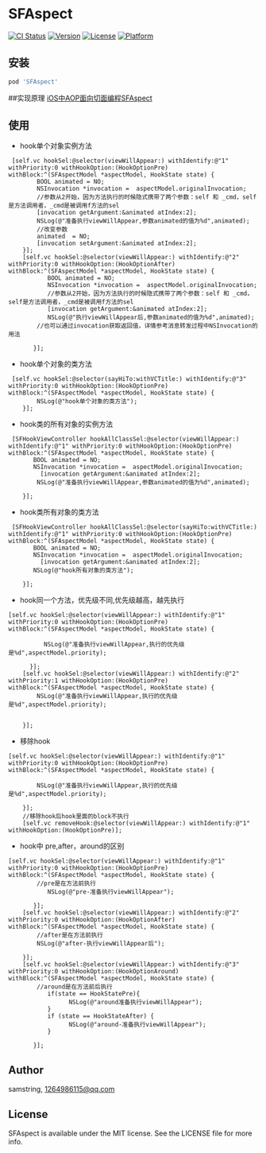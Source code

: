 # SFAspect

[![CI Status](https://img.shields.io/travis/samstring/SFAspect.svg?style=flat)](https://travis-ci.org/samstring/SFAspect)
[![Version](https://img.shields.io/cocoapods/v/SFAspect.svg?style=flat)](https://cocoapods.org/pods/SFAspect)
[![License](https://img.shields.io/cocoapods/l/SFAspect.svg?style=flat)](https://cocoapods.org/pods/SFAspect)
[![Platform](https://img.shields.io/cocoapods/p/SFAspect.svg?style=flat)](https://cocoapods.org/pods/SFAspect)


## 安装

```ruby
pod 'SFAspect'
```

##实现原理
[iOS中AOP面向切面编程SFAspect](https://www.jianshu.com/p/93328288ddc8)
## 使用
- hook单个对象实例方法
```
 [self.vc hookSel:@selector(viewWillAppear:) withIdentify:@"1" withPriority:0 withHookOption:(HookOptionPre) withBlock:^(SFAspectModel *aspectModel, HookState state) {
        BOOL animated = NO;
        NSInvocation *invocation =  aspectModel.originalInvocation;
        //参数从2开始，因为方法执行的时候隐式携带了两个参数：self 和 _cmd，self是方法调用者，_cmd是被调用f方法的sel
        [invocation getArgument:&animated atIndex:2];
        NSLog(@"准备执行viewWillAppear,参数animated的值为%d",animated);
        //改变参数
        animated  = NO;
        [invocation setArgument:&animated atIndex:2];
    }];
    [self.vc hookSel:@selector(viewWillAppear:) withIdentify:@"2" withPriority:0 withHookOption:(HookOptionAfter) withBlock:^(SFAspectModel *aspectModel, HookState state) {
           BOOL animated = NO;
           NSInvocation *invocation =  aspectModel.originalInvocation;
           //参数从2开始，因为方法执行的时候隐式携带了两个参数：self 和 _cmd，self是方法调用者，_cmd是被调用f方法的sel
           [invocation getArgument:&animated atIndex:2];
           NSLog(@"执行viewWillAppear后,参数animated的值为%d",animated);
        //也可以通过invocation获取返回值，详情参考消息转发过程中NSInvocation的用法
          
       }];
```

- hook单个对象的类方法
```
 [self.vc hookSel:@selector(sayHiTo:withVCTitle:) withIdentify:@"3" withPriority:0 withHookOption:(HookOptionPre) withBlock:^(SFAspectModel *aspectModel, HookState state) {
        NSLog(@"hook单个对象的类方法");
    }];
```

- hook类的所有对象的实例方法
```
 [SFHookViewController hookAllClassSel:@selector(viewWillAppear:) withIdentify:@"1" withPriority:0 withHookOption:(HookOptionPre) withBlock:^(SFAspectModel *aspectModel, HookState state) {
       BOOL animated = NO;
       NSInvocation *invocation =  aspectModel.originalInvocation;
         [invocation getArgument:&animated atIndex:2];
        NSLog(@"准备执行viewWillAppear,参数animated的值为%d",animated);
        
    }];
```
- hook类所有对象的类方法
```
 [SFHookViewController hookAllClassSel:@selector(sayHiTo:withVCTitle:) withIdentify:@"1" withPriority:0 withHookOption:(HookOptionPre) withBlock:^(SFAspectModel *aspectModel, HookState state) {
       BOOL animated = NO;
       NSInvocation *invocation =  aspectModel.originalInvocation;
         [invocation getArgument:&animated atIndex:2];
       NSLog(@"hook所有对象的类方法");
        
    }];
```
- hook同一个方法，优先级不同,优先级越高，越先执行
```
[self.vc hookSel:@selector(viewWillAppear:) withIdentify:@"1" withPriority:0 withHookOption:(HookOptionPre) withBlock:^(SFAspectModel *aspectModel, HookState state) {

          NSLog(@"准备执行viewWillAppear,执行的优先级是%d",aspectModel.priority);
          
      }];
    [self.vc hookSel:@selector(viewWillAppear:) withIdentify:@"2" withPriority:1 withHookOption:(HookOptionPre) withBlock:^(SFAspectModel *aspectModel, HookState state) {
        NSLog(@"准备执行viewWillAppear,执行的优先级是%d",aspectModel.priority);
                
        
    }];
```
- 移除hook
```
[self.vc hookSel:@selector(viewWillAppear:) withIdentify:@"1" withPriority:0 withHookOption:(HookOptionPre) withBlock:^(SFAspectModel *aspectModel, HookState state) {

        NSLog(@"准备执行viewWillAppear,执行的优先级是%d",aspectModel.priority);
        
    }];
    //移除hook后hook里面的block不执行
    [self.vc removeHook:@selector(viewWillAppear:) withIdentify:@"1" withHookOption:(HookOptionPre)];
```
- hook中 pre,after，around的区别
```
[self.vc hookSel:@selector(viewWillAppear:) withIdentify:@"1" withPriority:0 withHookOption:(HookOptionPre) withBlock:^(SFAspectModel *aspectModel, HookState state) {
        //pre是在方法前执行
           NSLog(@"pre-准备执行viewWillAppear");
           
       }];
    [self.vc hookSel:@selector(viewWillAppear:) withIdentify:@"2" withPriority:0 withHookOption:(HookOptionAfter) withBlock:^(SFAspectModel *aspectModel, HookState state) {
        //after是在方法前执行
        NSLog(@"after-执行viewWillAppear后");
        
    }];
    [self.vc hookSel:@selector(viewWillAppear:) withIdentify:@"3" withPriority:0 withHookOption:(HookOptionAround) withBlock:^(SFAspectModel *aspectModel, HookState state) {
        //around是在方法前后执行
           if(state == HookStatePre){
                 NSLog(@"around准备执行viewWillAppear");
           }
           if (state == HookStateAfter) {
                 NSLog(@"around-准备执行viewWillAppear");
           }
           
       }];
```

## Author

samstring, 1264986115@qq.com

## License

SFAspect is available under the MIT license. See the LICENSE file for more info.
